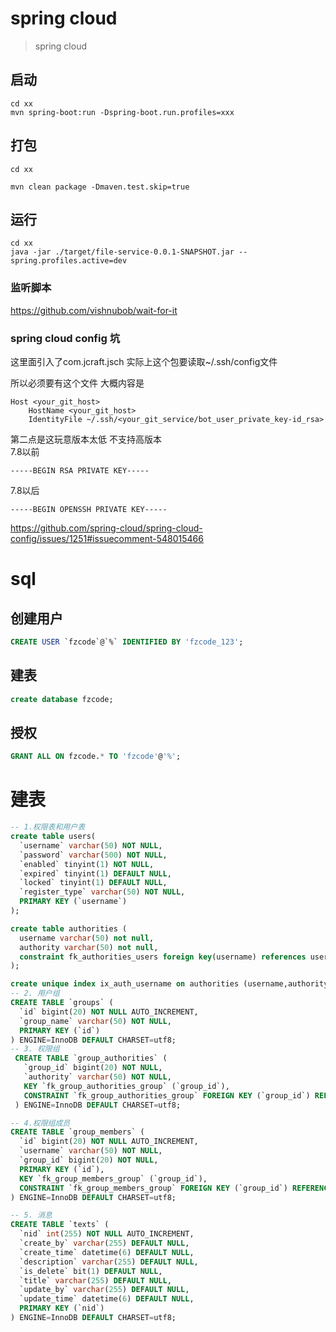 
# spring cloud

> spring cloud

## 启动
````
cd xx
mvn spring-boot:run -Dspring-boot.run.profiles=xxx
````

## 打包

```shell script
cd xx

mvn clean package -Dmaven.test.skip=true
```

## 运行

```shell script
cd xx 
java -jar ./target/file-service-0.0.1-SNAPSHOT.jar --spring.profiles.active=dev
```

### 监听脚本
https://github.com/vishnubob/wait-for-it


### spring cloud config 坑

这里面引入了com.jcraft.jsch 
实际上这个包要读取~/.ssh/config文件

所以必须要有这个文件 大概内容是
```shell script
Host <your_git_host>
    HostName <your_git_host>
    IdentityFile ~/.ssh/<your_git_service/bot_user_private_key-id_rsa>
```

第二点是这玩意版本太低 不支持高版本  
7.8以前
```shell script
-----BEGIN RSA PRIVATE KEY-----
```

7.8以后
```shell script
-----BEGIN OPENSSH PRIVATE KEY-----
```
https://github.com/spring-cloud/spring-cloud-config/issues/1251#issuecomment-548015466


# sql
## 创建用户
```sql
CREATE USER `fzcode`@`%` IDENTIFIED BY 'fzcode_123';
```
## 建表
```sql
create database fzcode;
```
## 授权
```sql
GRANT ALL ON fzcode.* TO 'fzcode'@'%';
```

# 建表
```sql
-- 1.权限表和用户表
create table users(
  `username` varchar(50) NOT NULL,
  `password` varchar(500) NOT NULL,
  `enabled` tinyint(1) NOT NULL,
  `expired` tinyint(1) DEFAULT NULL,
  `locked` tinyint(1) DEFAULT NULL,
  `register_type` varchar(50) NOT NULL,
  PRIMARY KEY (`username`)
);

create table authorities (
  username varchar(50) not null,
  authority varchar(50) not null,
  constraint fk_authorities_users foreign key(username) references users(username)
);

create unique index ix_auth_username on authorities (username,authority);
-- 2. 用户组
CREATE TABLE `groups` (
  `id` bigint(20) NOT NULL AUTO_INCREMENT,
  `group_name` varchar(50) NOT NULL,
  PRIMARY KEY (`id`)
) ENGINE=InnoDB DEFAULT CHARSET=utf8;
-- 3. 权限组
 CREATE TABLE `group_authorities` (
   `group_id` bigint(20) NOT NULL,
   `authority` varchar(50) NOT NULL,
   KEY `fk_group_authorities_group` (`group_id`),
   CONSTRAINT `fk_group_authorities_group` FOREIGN KEY (`group_id`) REFERENCES `groups` (`id`)
 ) ENGINE=InnoDB DEFAULT CHARSET=utf8;

-- 4.权限组成员
CREATE TABLE `group_members` (
  `id` bigint(20) NOT NULL AUTO_INCREMENT,
  `username` varchar(50) NOT NULL,
  `group_id` bigint(20) NOT NULL,
  PRIMARY KEY (`id`),
  KEY `fk_group_members_group` (`group_id`),
  CONSTRAINT `fk_group_members_group` FOREIGN KEY (`group_id`) REFERENCES `groups` (`id`)
) ENGINE=InnoDB DEFAULT CHARSET=utf8;

-- 5. 消息
CREATE TABLE `texts` (
  `nid` int(255) NOT NULL AUTO_INCREMENT,
  `create_by` varchar(255) DEFAULT NULL,
  `create_time` datetime(6) DEFAULT NULL,
  `description` varchar(255) DEFAULT NULL,
  `is_delete` bit(1) DEFAULT NULL,
  `title` varchar(255) DEFAULT NULL,
  `update_by` varchar(255) DEFAULT NULL,
  `update_time` datetime(6) DEFAULT NULL,
  PRIMARY KEY (`nid`)
) ENGINE=InnoDB DEFAULT CHARSET=utf8;

```
